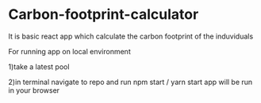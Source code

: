 # Carbon-footprint-calculator
It is basic react app which calculate the carbon footprint of the induviduals

For running app on local environment

1)take a latest pool 

2)in terminal navigate to repo and run npm start / yarn start 
app will be run in your browser

